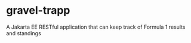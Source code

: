 # gravel-trapp
A Jakarta EE RESTful application that can keep track of Formula 1 results and standings
